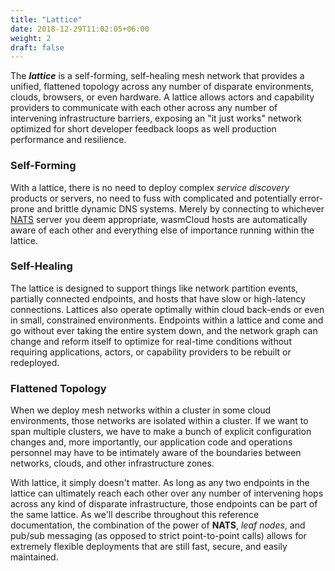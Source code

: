 ```yaml
---
title: "Lattice"
date: 2018-12-29T11:02:05+06:00
weight: 2
draft: false
---
```


The **_lattice_** is a self-forming, self-healing mesh network that provides a unified, flattened topology across any number of disparate environments, clouds, browsers, or even hardware. A lattice allows actors and capability providers to communicate with each other across any number of intervening infrastructure barriers, exposing an "it just works" network optimized for short developer feedback loops as well production performance and resilience.

### Self-Forming

With a lattice, there is no need to deploy complex _service discovery_ products or servers, no need to fuss with complicated and potentially error-prone and brittle dynamic DNS systems. Merely by connecting to whichever [NATS](https://nats.io) server you deem appropriate, wasmCloud hosts are automatically aware of each other and everything else of importance running within the lattice.

### Self-Healing

The lattice is designed to support things like network partition events, partially connected endpoints, and hosts that have slow or high-latency connections. Lattices also operate optimally within cloud back-ends or even in small, constrained environments. Endpoints within a lattice and come and go without ever taking the entire system down, and the network graph can change and reform itself to optimize for real-time conditions without requiring applications, actors, or capability providers to be rebuilt or redeployed.

### Flattened Topology

When we deploy mesh networks within a cluster in some cloud environments, those networks are isolated within a cluster. If we want to span multiple clusters, we have to make a bunch of explicit configuration changes and, more importantly, our application code and operations personnel may have to be intimately aware of the boundaries between networks, clouds, and other infrastructure zones.

With lattice, it simply doesn't matter. As long as any two endpoints in the lattice can ultimately reach each other over any number of intervening hops across any kind of disparate infrastructure, those endpoints can be part of the same lattice. As we'll describe throughout this reference documentation, the combination of the power of **NATS**, _leaf nodes_, and pub/sub messaging (as opposed to strict point-to-point calls) allows for extremely flexible deployments that are still fast, secure, and easily maintained.
